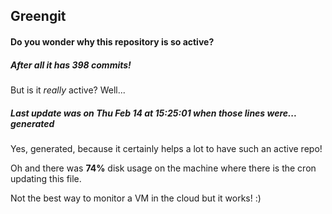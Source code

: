 ## Greengit

#### Do you wonder why this repository is so active?

##### After all it has 398 commits!

But is it *really* active? Well...

##### Last update was on Thu Feb 14 at 15:25:01 when those lines were... generated

Yes, generated, because it certainly helps a lot to have such an active repo!

Oh and there was **74%** disk usage on the machine
where there is the cron updating this file.

Not the best way to monitor a VM in the cloud but it works! :)
